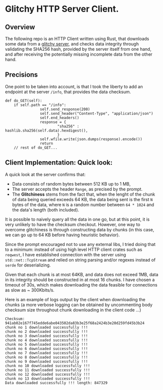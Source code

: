 # Glitchy HTTP Server Client.
## Overview
The following repo is an HTTP Client written using Rust, that downloads some data from a [glitchy server](https://gist.github.com/vladimirlagunov/dcdf90bb19e9de306344d46f20920dce), and checks data integrity through validating the SHA256 hash, provided by the server itself from one hand, and after receiving the potentially missing incomplete data from the other hand.

## Precisions
One point to be taken into account, is that I took the liberty to add an endpoint at the server `/info`, that provides the data checksum.

```
def do_GET(self):
    if self.path == "/info":
                self.send_response(200)
                self.send_header("Content-Type", "application/json")
                self.end_headers()
                response = {
                        "sha256" : hashlib.sha256(self.data).hexdigest(),
                        }
                self.wfile.write(json.dumps(response).encode())
                return 
    // rest of do_GET...
```

## Client Implementation: Quick look:

A quick look at the server confirms that:
- Data consists of random bytes between 512 KB up to 1 MB,
- The server accepts the header `Range`, as precised by the prompt.
- The **Glitchiness** stems from the fact that, when the lenght of the chunk of data being queried exceeds 64 KB, the data being sent is the first `N` bytes of the data, where `N` is a random number between `64 * 1024` and the data's length (both included).

It is possible to naively query all the data in one go, but at this point, it is very unlikely to have the checksum checkout. However, one way to overcome glitchiness is through constructing data by chunks (in this case, we can go up to 64 KB before having heuristic behavior).

Since the prompt encouraged not to use any external libs, I tried doing that to a minimum: instead of using high level HTTP client crates such as `reqwest`, I have established connection with the server using `std::net::TcpStream` and relied on string parsing and/or regexes instead of `serde` for deserializing.

Given that each chunk is at most 64KB, and data does not exceed 1MB, data in its integrity should be constructed in at most 16 chunks. I have chosen a timeout of 30s, which makes downloading the data feasible for connections as slow as ~ 300Kbits/s.

Here is an example of logs output by the client when downloading the chunks (a more verbose logging can be obtained by uncommenting body checksum size throughout chunk downloading in the client code ...)

```
Checksum: 941ab02e167f745edde6abe043502da83b3e25f68a2424b3e20d259fd45b3b24
chunk no 1 downloaded successfully !!!
chunk no 2 downloaded successfully !!!
chunk no 3 downloaded successfully !!!
chunk no 4 downloaded successfully !!!
chunk no 5 downloaded successfully !!!
chunk no 6 downloaded successfully !!!
chunk no 7 downloaded successfully !!!
chunk no 8 downloaded successfully !!!
chunk no 9 downloaded successfully !!!
chunk no 10 downloaded successfully !!!
chunk no 11 downloaded successfully !!!
chunk no 12 downloaded successfully !!!
chunk no 13 downloaded successfully !!!
Data downloaded successfully !!! length: 847329

```